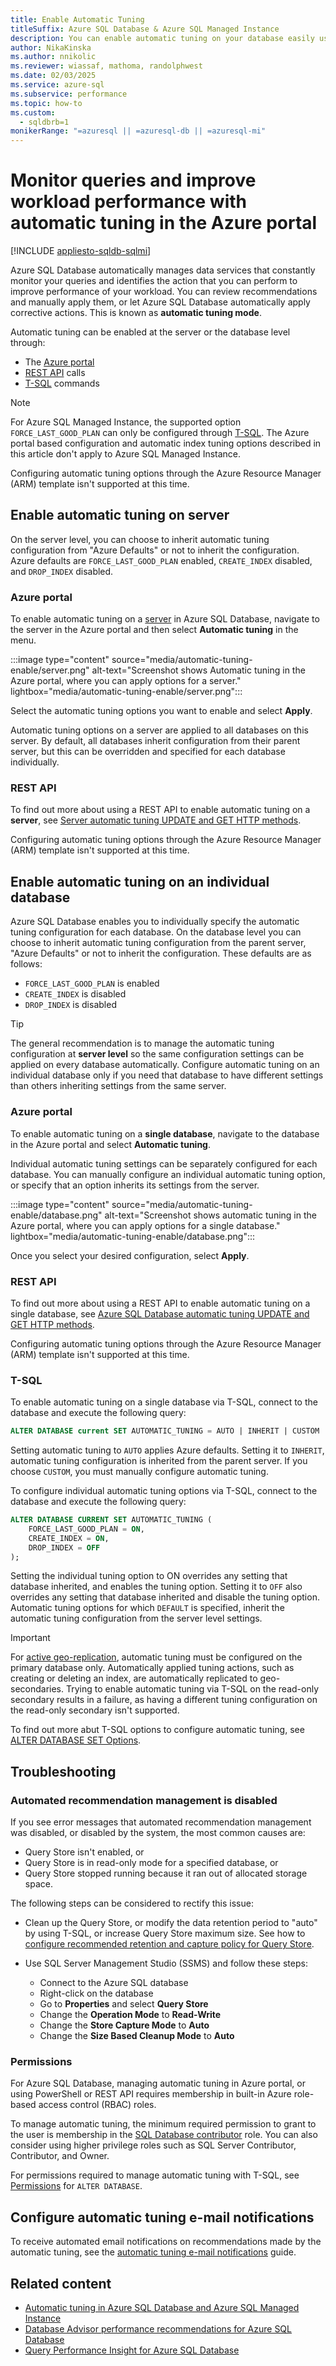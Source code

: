 ```yaml
---
title: Enable Automatic Tuning
titleSuffix: Azure SQL Database & Azure SQL Managed Instance
description: You can enable automatic tuning on your database easily using the Azure portal.
author: NikaKinska
ms.author: nnikolic
ms.reviewer: wiassaf, mathoma, randolphwest
ms.date: 02/03/2025
ms.service: azure-sql
ms.subservice: performance
ms.topic: how-to
ms.custom:
  - sqldbrb=1
monikerRange: "=azuresql || =azuresql-db || =azuresql-mi"
---
```

# Monitor queries and improve workload performance with automatic tuning in the Azure portal

[!INCLUDE [appliesto-sqldb-sqlmi](../includes/appliesto-sqldb-sqlmi.md)]

Azure SQL Database automatically manages data services that constantly monitor your queries and identifies the action that you can perform to improve performance of your workload. You can review recommendations and manually apply them, or let Azure SQL Database automatically apply corrective actions. This is known as **automatic tuning mode**.

Automatic tuning can be enabled at the server or the database level through:

- The [Azure portal](automatic-tuning-enable.md#azure-portal)
- [REST API](automatic-tuning-enable.md#rest-api) calls
- [T-SQL](/sql/t-sql/statements/alter-database-transact-sql-set-options?view=azuresqldb-current&preserve-view=true) commands

> [!NOTE]  
> For Azure SQL Managed Instance, the supported option `FORCE_LAST_GOOD_PLAN` can only be configured through [T-SQL](https://azure.microsoft.com/blog/automatic-tuning-introduces-automatic-plan-correction-and-t-sql-management). The Azure portal based configuration and automatic index tuning options described in this article don't apply to Azure SQL Managed Instance.

Configuring automatic tuning options through the Azure Resource Manager (ARM) template isn't supported at this time.

## Enable automatic tuning on server

On the server level, you can choose to inherit automatic tuning configuration from "Azure Defaults" or not to inherit the configuration. Azure defaults are `FORCE_LAST_GOOD_PLAN` enabled, `CREATE_INDEX` disabled, and `DROP_INDEX` disabled.

### Azure portal

To enable automatic tuning on a [server](logical-servers.md) in Azure SQL Database, navigate to the server in the Azure portal and then select **Automatic tuning** in the menu.

:::image type="content" source="media/automatic-tuning-enable/server.png" alt-text="Screenshot shows Automatic tuning in the Azure portal, where you can apply options for a server." lightbox="media/automatic-tuning-enable/server.png":::

Select the automatic tuning options you want to enable and select **Apply**.

Automatic tuning options on a server are applied to all databases on this server. By default, all databases inherit configuration from their parent server, but this can be overridden and specified for each database individually.

### REST API

To find out more about using a REST API to enable automatic tuning on a **server**, see [Server automatic tuning UPDATE and GET HTTP methods](/rest/api/sql/server-automatic-tuning).

Configuring automatic tuning options through the Azure Resource Manager (ARM) template isn't supported at this time.

## Enable automatic tuning on an individual database

Azure SQL Database enables you to individually specify the automatic tuning configuration for each database. On the database level you can choose to inherit automatic tuning configuration from the parent server, "Azure Defaults" or not to inherit the configuration. These defaults are as follows:

- `FORCE_LAST_GOOD_PLAN` is enabled
- `CREATE_INDEX` is disabled
- `DROP_INDEX` is disabled

> [!TIP]  
> The general recommendation is to manage the automatic tuning configuration at **server level** so the same configuration settings can be applied on every database automatically. Configure automatic tuning on an individual database only if you need that database to have different settings than others inheriting settings from the same server.

### Azure portal

To enable automatic tuning on a **single database**, navigate to the database in the Azure portal and select **Automatic tuning**.

Individual automatic tuning settings can be separately configured for each database. You can manually configure an individual automatic tuning option, or specify that an option inherits its settings from the server.

:::image type="content" source="media/automatic-tuning-enable/database.png" alt-text="Screenshot shows automatic tuning in the Azure portal, where you can apply options for a single database." lightbox="media/automatic-tuning-enable/database.png":::

Once you select your desired configuration, select **Apply**.

### REST API

To find out more about using a REST API to enable automatic tuning on a single database, see [Azure SQL Database automatic tuning UPDATE and GET HTTP methods](/rest/api/sql/database-automatic-tuning).

Configuring automatic tuning options through the Azure Resource Manager (ARM) template isn't supported at this time.

### T-SQL

To enable automatic tuning on a single database via T-SQL, connect to the database and execute the following query:

```sql
ALTER DATABASE current SET AUTOMATIC_TUNING = AUTO | INHERIT | CUSTOM
```

Setting automatic tuning to `AUTO` applies Azure defaults. Setting it to `INHERIT`, automatic tuning configuration is inherited from the parent server. If you choose `CUSTOM`, you must manually configure automatic tuning.

To configure individual automatic tuning options via T-SQL, connect to the database and execute the following query:

```sql
ALTER DATABASE CURRENT SET AUTOMATIC_TUNING (
    FORCE_LAST_GOOD_PLAN = ON,
    CREATE_INDEX = ON,
    DROP_INDEX = OFF
);
```

Setting the individual tuning option to ON overrides any setting that database inherited, and enables the tuning option. Setting it to `OFF` also overrides any setting that database inherited and disable the tuning option. Automatic tuning options for which `DEFAULT` is specified, inherit the automatic tuning configuration from the server level settings.

> [!IMPORTANT]  
> For [active geo-replication](failover-group-sql-db.md), automatic tuning must be configured on the primary database only. Automatically applied tuning actions, such as creating or deleting an index, are automatically replicated to geo-secondaries. Trying to enable automatic tuning via T-SQL on the read-only secondary results in a failure, as having a different tuning configuration on the read-only secondary isn't supported.

To find out more abut T-SQL options to configure automatic tuning, see [ALTER DATABASE SET Options](/sql/t-sql/statements/alter-database-transact-sql-set-options?view=azuresqldb-current&preserve-view=true).

## Troubleshooting

### Automated recommendation management is disabled

If you see error messages that automated recommendation management was disabled, or disabled by the system, the most common causes are:

- Query Store isn't enabled, or
- Query Store is in read-only mode for a specified database, or
- Query Store stopped running because it ran out of allocated storage space.

The following steps can be considered to rectify this issue:

- Clean up the Query Store, or modify the data retention period to "auto" by using T-SQL, or increase Query Store maximum size. See how to [configure recommended retention and capture policy for Query Store](./query-performance-insight-use.md#recommended-retention-and-capture-policy).

- Use SQL Server Management Studio (SSMS) and follow these steps:

  - Connect to the Azure SQL database
  - Right-click on the database
  - Go to **Properties** and select **Query Store**
  - Change the **Operation Mode** to **Read-Write**
  - Change the **Store Capture Mode** to **Auto**
  - Change the **Size Based Cleanup Mode** to **Auto**

### Permissions

For Azure SQL Database, managing automatic tuning in Azure portal, or using PowerShell or REST API requires membership in built-in Azure role-based access control (RBAC) roles.

To manage automatic tuning, the minimum required permission to grant to the user is membership in the [SQL Database contributor](/azure/role-based-access-control/built-in-roles#sql-db-contributor) role. You can also consider using higher privilege roles such as SQL Server Contributor, Contributor, and Owner.

For permissions required to manage automatic tuning with T-SQL, see [Permissions](/sql/t-sql/statements/alter-database-transact-sql?view=azuresqldb-current&preserve-view=true#permissions-1) for `ALTER DATABASE`.

## Configure automatic tuning e-mail notifications

To receive automated email notifications on recommendations made by the automatic tuning, see the [automatic tuning e-mail notifications](automatic-tuning-email-notifications-configure.md) guide.

## Related content

- [Automatic tuning in Azure SQL Database and Azure SQL Managed Instance](automatic-tuning-overview.md)
- [Database Advisor performance recommendations for Azure SQL Database](database-advisor-implement-performance-recommendations.md)
- [Query Performance Insight for Azure SQL Database](query-performance-insight-use.md)
